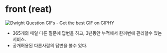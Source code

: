 # front (reat)

![Dwight Question GIFs - Get the best GIF on GIPHY](https://media1.giphy.com/media/GfaZNzU42Snz6dlGhN/giphy.gif)

- 365개의 매일 다른 질문에 답변을 하고, 3년동안 누적해서 한꺼번에 관리할수 있는 서비스.
- 공개허용된 다른사람의 답변을 볼수 있다.

